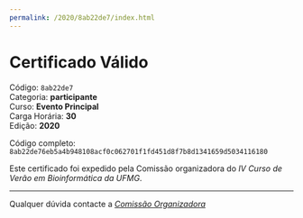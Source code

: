 ```yaml
---
permalink: /2020/8ab22de7/index.html
---
```


# Certificado Válido

Código: `8ab22de7`<br>
Categoria: **participante**<br>
Curso: **Evento Principal**<br>
Carga Horária: **30**<br>
Edição: **2020**<br>


Código completo: `8ab22de76eb5a4b948108acf0c062701f1fd451d8f7b8d1341659d5034116180`


Este certificado foi expedido pela Comissão organizadora do *IV Curso de Verão em Bioinformática da UFMG*.

----

Qualquer dúvida contacte a [_Comissão Organizadora_](<mailto:cursobioinfoufmg@gmail.com$subject=[Certificados]>)

